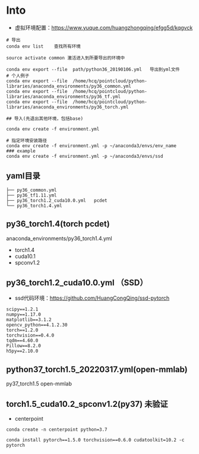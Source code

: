 <!--
 * @Description: 
 * @Author: HCQ
 * @Company(School): UCAS
 * @Email: 1756260160@qq.com
 * @Date: 2021-06-09 10:04:04
 * @LastEditTime: 2022-03-28 16:06:52
 * @FilePath: /python-libraries/anaconda_environments/anaconda_environments.md
-->

# Into

* 虚拟环境配置：https://www.yuque.com/huangzhongqing/efgg5d/kqgvck

```
# 导出
conda env list    查找所有环境

source activate common 激活进入到所要导出的环境中

conda env export --file  path/python36_20190106.yml   导出到yml文件
# 个人例子
conda env export --file  /home/hcq/pointcloud/python-libraries/anaconda_environments/py36_common.yml
conda env export --file  /home/hcq/pointcloud/python-libraries/anaconda_environments/py36_tf.yml
conda env export --file  /home/hcq/pointcloud/python-libraries/anaconda_environments/py36_torch.yml

## 导入(先退出其他环境，包括base)

conda env create -f environment.yml

# 指定环境安装路径
conda env create -f environment.yml -p ~/anaconda3/envs/env_name
### example
conda env create -f environment.yml -p ~/anaconda3/envs/ssd

```


##  yaml目录

```
├── py36_common.yml
├── py36_tf1.11.yml
├── py36_torch1.2_cuda10.0.yml   pcdet
└── py36_torch1.4.yml

```

## py36_torch1.4(torch pcdet)
anaconda_environments/py36_torch1.4.yml
* torch1.4
* cuda10.1
* spconv1.2

## py36_torch1.2_cuda10.0.yml  （SSD）
* ssd代码环境：https://github.com/HuangCongQing/ssd-pytorch

```
scipy==1.2.1
numpy==1.17.0
matplotlib==3.1.2
opencv_python==4.1.2.30
torch==1.2.0
torchvision==0.4.0
tqdm==4.60.0
Pillow==8.2.0
h5py==2.10.0

```

## python37_torch1.5_20220317.yml(open-mmlab)
py37_torch1.5
open-mmlab


## torch1.5_cuda10.2_spconv1.2(py37) 未验证
* centerpoint

```
conda create -n centerpoint python=3.7

conda install pytorch==1.5.0 torchvision==0.6.0 cudatoolkit=10.2 -c pytorch


```
